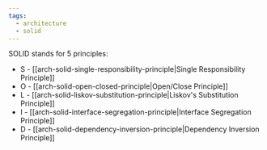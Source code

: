 ```yaml
---
tags:
  - architecture
  - solid
---
```

SOLID stands for 5 principles:
- S - [[arch-solid-single-responsibility-principle|Single Responsibility Principle]]
- O - [[arch-solid-open-closed-principle|Open/Close Principle]]
- L - [[arch-solid-liskov-substitution-principle|Liskov's Substitution Principle]]
- I - [[arch-solid-interface-segregation-principle|Interface Segregation Principle]]
- D - [[arch-solid-dependency-inversion-principle|Dependency Inversion Principle]]